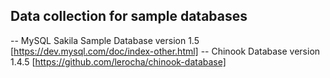 ## Data collection for sample databases

-- MySQL Sakila Sample Database version 1.5 [https://dev.mysql.com/doc/index-other.html]
-- Chinook Database version 1.4.5 [https://github.com/lerocha/chinook-database]
